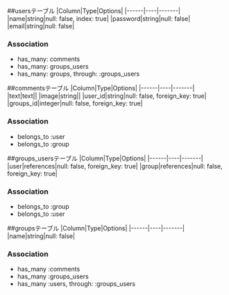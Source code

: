 ##usersテーブル
|Column|Type|Options|
|------|----|-------|
|name|string|null: false, index: true|
|password|string|null: false|
|email|string|null: false|
### Association
- has_many: comments
- has_many: groups_users
- has_many: groups, through:  :groups_users

##commentsテーブル
|Column|Type|Options|
|------|----|-------|
|text|text||
|image|string||
|user_id|string|null: false, foreign_key: true|
|groups_id|integer|null: false, foreign_key: true|
### Association
- belongs_to :user
- belongs_to :group

##groups_usersテーブル
|Column|Type|Options|
|------|----|-------|
|user|references|null: false, foreign_key: true|
|group|references|null: false, foreign_key: true|
### Association
- belongs_to :group
- belongs_to :user

##groupsテーブル
|Column|Type|Options|
|------|----|-------|
|name|string|null: false|
### Association
- has_many :comments
- has_many :groups_users
- has_many :users, through:  :groups_users